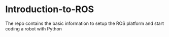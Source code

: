 # Introduction-to-ROS
The repo contains the basic information to setup the ROS platform and start coding a robot with Python
